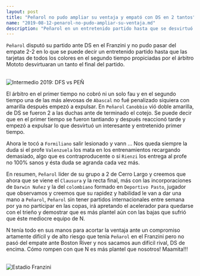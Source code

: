 ```yaml
---
layout: post
title: "Peñarol no pudo ampliar su ventaja y empató con DS en 2 tantos"
name: "2019-08-12-penarol-no-pudo-ampliar-su-ventaja.md"
description: "Peñarol en un entretenido partido hasta que se desvirtuó por las rojas empató con DS en el Franzini 2-2"
---
```


`Peñarol` disputó su partido ante DS en el Franzini y no pudo pasar del empate  2-2 en lo que se puede decir un entretenido partido hasta que las tarjetas de todos los colores en el segundo tiempo propiciadas por el árbitro Mototo desvirtuaran un tanto el final del partido.

<br>

<img src="https://i.imgur.com/DCxH7yy.png" style="max-width: 967px;" alt="Intermedio 2019: DFS vs PEÑ">

<br>


El árbitro en el primer tiempo no cobró ni un solo fau y en el segundo tiempo una de las más alevosas de `Abascal` no fué penalizado siquiera con amarilla después empezó a expulsar. En `Peñarol` `Canobbio` vió doble amarilla, de DS se fueron 2 a las duchas ante de terminado el cotejo. Se puede decir que en el primer tiempo se fueron tantiando y después reaccionó tarde y empezó a expulsar lo que desvirtuó un interesante y entretenido primer tiempo.

Ahora le tocó a `Formiliano` salir lesionado y vann ... Nos queda siempre la duda si el profe `Valenzuela` los mata en los entrenamientos recargando demasiado, algo que es contraproducente o si `Rienzi` los entrega al profe no 100% sanos y ésta duda se agranda cada vez más.

En resumen, `Peñarol` líder de su grupo a 2 de Cerro Largo y creemos que ahora que se viene el `Clausura` y la recta final, más con las incorporaciones de `Darwin Nuñez` y la del `colombiano` formado en `Deportivo Pasto`, jugador que observamos y creemos que su rapidez y habilidad le van a dar una mano a `Peñarol`, `Peñarol` sin tener partidos internacionales entre semana por ya no participar en las copas, irá apretando el acelerador para quedarse con el trieño y demostrar que es más plantel aún con las bajas que sufrió que éste mediocre equipo de N.

N tenía todo en sus manos para acortar la ventaja ante un compromiso artamente difícil y de alto riesgo que tenía `Peñarol` en el Franzini pero no pasó del empate ante Boston River y nos sacamos aun difícil rival, DS de encima. Cómo rompen con que N es más plantel que nosotros! Maamita!!!

<br>

<img src="https://i.imgur.com/zqWhEXR.jpg" style="max-width: 1000px;" alt="Estadio Franzini">

